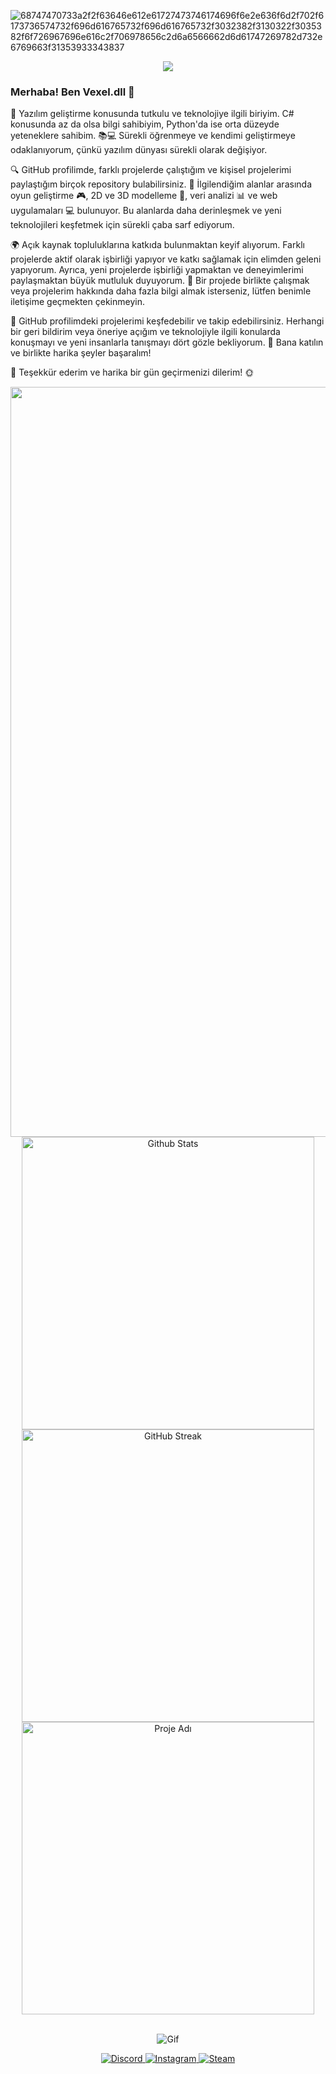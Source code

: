 ![68747470733a2f2f63646e612e61727473746174696f6e2e636f6d2f702f6173736574732f696d616765732f696d616765732f3032382f3130322f3035382f6f726967696e616c2f706978656c2d6a6566662d6d61747269782d732e6769663f31353933343837](https://github.com/SabanGnc/SabanGnc/assets/139702707/6ae7e9ce-0f17-46b0-85d1-3eca87f758b5)

   <p align="center">
  <a href="https://skillicons.dev">
    <img src="https://skillicons.dev/icons?i=unity,unreal,cs,python,git,blender,visualstudio,vscode,dotnet,arduino,discord,replit,github,ae,ps" />
  </a>
</p>


### Merhaba! Ben Vexel.dll 👋

🌟 Yazılım geliştirme konusunda tutkulu ve teknolojiye ilgili biriyim. C# konusunda az da olsa bilgi sahibiyim, Python'da ise orta düzeyde yeteneklere sahibim. 📚💻 Sürekli öğrenmeye ve kendimi geliştirmeye odaklanıyorum, çünkü yazılım dünyası sürekli olarak değişiyor.

🔍 GitHub profilimde, farklı projelerde çalıştığım ve kişisel projelerimi paylaştığım birçok repository bulabilirsiniz. 🚀 İlgilendiğim alanlar arasında oyun geliştirme 🎮, 2D ve 3D modelleme 🎨, veri analizi 📊 ve web uygulamaları 💻 bulunuyor. Bu alanlarda daha derinleşmek ve yeni teknolojileri keşfetmek için sürekli çaba sarf ediyorum.

🌍 Açık kaynak topluluklarına katkıda bulunmaktan keyif alıyorum. Farklı projelerde aktif olarak işbirliği yapıyor ve katkı sağlamak için elimden geleni yapıyorum. Ayrıca, yeni projelerde işbirliği yapmaktan ve deneyimlerimi paylaşmaktan büyük mutluluk duyuyorum. 🤝 Bir projede birlikte çalışmak veya projelerim hakkında daha fazla bilgi almak isterseniz, lütfen benimle iletişime geçmekten çekinmeyin.

🔎 GitHub profilimdeki projelerimi keşfedebilir ve takip edebilirsiniz. Herhangi bir geri bildirim veya öneriye açığım ve teknolojiyle ilgili konularda konuşmayı ve yeni insanlarla tanışmayı dört gözle bekliyorum. 🌟 Bana katılın ve birlikte harika şeyler başaralım!

🙏 Teşekkür ederim ve harika bir gün geçirmenizi dilerim! 🌞


<div align="center">
  <a href="https://github.com/SabanGnc">
    <img src="https://github.com/SabanGnc/SabanGnc/assets/139702707/cc75e47a-eda0-498f-bc38-1a9a3e6ea37c" alt="Github Stats" width="1200">
  </a>
</div>







<div align="center">
  <a href="https://github.com/SabanGnc">
    <img src="https://github-readme-stats.vercel.app/api?username=SabanGnc&show_icons=true&theme=radical" alt="Github Stats" width="468">
  </a>
</div>

<div align="center">
  <a href="https://streak-stats.demolab.com?user=SabanGnc&theme=radical&locale=tr&date_format=j%20M%5B%20Y%5D&card_width=468">
    <img src="https://streak-stats.demolab.com?user=SabanGnc&theme=radical&locale=tr&date_format=j%20M%5B%20Y%5D&card_width=468" alt="GitHub Streak" width="468">
  </a>
</div>

<div align="center">
  <a href="https://github.com/SabanGnc/USB-Duplicator">
    <img src="https://github-readme-stats.vercel.app/api/pin/?username=SabanGnc&repo=USB-Duplicator&show_owner=true&theme=radical" alt="Proje Adı" width="468">
  </a>
</div>



<br/>







<p align="center">
  <img src="https://github.com/SabanGnc/SabanGnc/assets/139702707/6cd593ce-ddf4-4832-8a11-8b4d5e2682d3" alt="Gif">
</p>


<div align="center">
  <a href="https://discord.com/users/1061288749213962323">
    <img src="https://img.shields.io/badge/Discord-%40vespa.exe-7289DA?style=for-the-badge&logo=discord&logoColor=white" alt="Discord">
  </a>
  <a href="https://www.instagram.com/vespagnc/">
    <img src="https://img.shields.io/badge/Instagram-%40vespagnc-E4405F?style=for-the-badge&logo=instagram&logoColor=white" alt="Instagram">
  </a>
  <a href="https://steamcommunity.com/profiles/76561199226728071/">
    <img src="https://img.shields.io/badge/Steam-Profile-000000?style=for-the-badge&logo=steam&logoColor=white" alt="Steam">
  </a>
</div>




